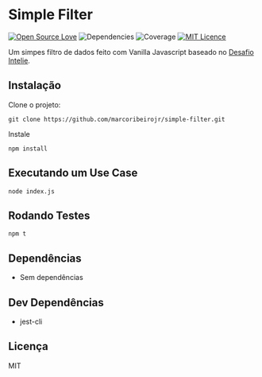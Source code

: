 # Simple Filter
[![Open Source Love](https://badges.frapsoft.com/os/v2/open-source.svg?v=103)](https://github.com/ellerbrock/open-source-badges/)
![Dependencies](https://img.shields.io/badge/dependencies-no%20dependencies-brightgreen.svg)
![Coverage](https://img.shields.io/badge/coverage-95%25-brightgreen.svg)
[![MIT Licence](https://badges.frapsoft.com/os/mit/mit.png?v=103)](https://opensource.org/licenses/mit-license.php)


Um simpes filtro de dados feito com Vanilla Javascript baseado no [Desafio Intelie](https://gist.github.com/jlbfalcao/515d816c11e1a3ac2ff5fa540c671676).

## Instalação
Clone o projeto:

`git clone https://github.com/marcoribeirojr/simple-filter.git`

Instale

`npm install`

## Executando um Use Case
`node index.js`

## Rodando Testes
`npm t`

## Dependências
- Sem dependências

## Dev Dependências
- jest-cli

## Licença
MIT
